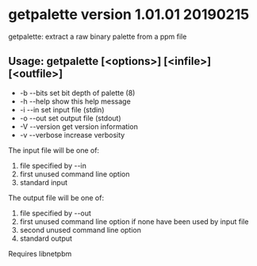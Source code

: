 # getpalette version 1.01.01 20190215

getpalette: extract a raw binary palette from a ppm file

## Usage: getpalette [&lt;options&gt;]  [&lt;infile&gt;]  [&lt;outfile&gt;]

- -b --bits    set bit depth of palette (8)
- -h --help    show this help message
- -i --in      set input file (stdin)
- -o --out     set output file (stdout)
- -V --version get version information
- -v --verbose increase verbosity
	
The input file will be one of:

1. file specified by --in
2. first unused command line option
3. standard input
	
The output file will be one of:

1. file specified by --out
2. first unused command line option if none have been used by input file
3. second unused command line option
4. standard output
	
Requires libnetpbm
